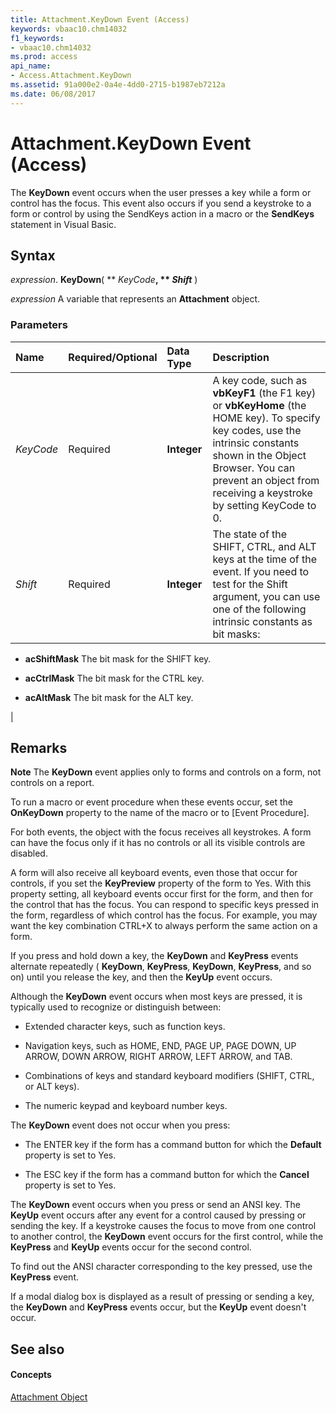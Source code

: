 ```yaml
---
title: Attachment.KeyDown Event (Access)
keywords: vbaac10.chm14032
f1_keywords:
- vbaac10.chm14032
ms.prod: access
api_name:
- Access.Attachment.KeyDown
ms.assetid: 91a000e2-0a4e-4dd0-2715-b1987eb7212a
ms.date: 06/08/2017
---
```



# Attachment.KeyDown Event (Access)

The **KeyDown** event occurs when the user presses a key while a form or control has the focus. This event also occurs if you send a keystroke to a form or control by using the SendKeys action in a macro or the **SendKeys** statement in Visual Basic.


## Syntax

 _expression_. **KeyDown**( ** _KeyCode_**, ** _Shift_** )

 _expression_ A variable that represents an **Attachment** object.


### Parameters



|**Name**|**Required/Optional**|**Data Type**|**Description**|
|:-----|:-----|:-----|:-----|
| _KeyCode_|Required|**Integer**|A key code, such as **vbKeyF1** (the F1 key) or **vbKeyHome** (the HOME key). To specify key codes, use the intrinsic constants shown in the Object Browser. You can prevent an object from receiving a keystroke by setting KeyCode to 0.|
| _Shift_|Required|**Integer**|The state of the SHIFT, CTRL, and ALT keys at the time of the event. If you need to test for the Shift argument, you can use one of the following intrinsic constants as bit masks:
<ul xmlns:xlink="http://www.w3.org/1999/xlink" xmlns:mtps="http://msdn2.microsoft.com/mtps" xmlns:MSHelp="http://msdn.microsoft.com/mshelp" xmlns:mshelp="http://msdn.microsoft.com/mshelp" xmlns:ddue="http://ddue.schemas.microsoft.com/authoring/2003/5" xmlns:msxsl="urn:schemas-microsoft-com:xslt"><li><p><b>acShiftMask</b>  The bit mask for the SHIFT key.  
  </p></li><li><p><b>acCtrlMask</b>  The bit mask for the CTRL key.  
  </p></li><li><p><b>acAltMask</b>  The bit mask for the ALT key.  
</p></li></ul>|

## Remarks


 **Note**  The **KeyDown** event applies only to forms and controls on a form, not controls on a report.

To run a macro or event procedure when these events occur, set the **OnKeyDown** property to the name of the macro or to [Event Procedure].

For both events, the object with the focus receives all keystrokes. A form can have the focus only if it has no controls or all its visible controls are disabled.

A form will also receive all keyboard events, even those that occur for controls, if you set the **KeyPreview** property of the form to Yes. With this property setting, all keyboard events occur first for the form, and then for the control that has the focus. You can respond to specific keys pressed in the form, regardless of which control has the focus. For example, you may want the key combination CTRL+X to always perform the same action on a form.

If you press and hold down a key, the **KeyDown** and **KeyPress** events alternate repeatedly ( **KeyDown**, **KeyPress**, **KeyDown**, **KeyPress**, and so on) until you release the key, and then the **KeyUp** event occurs.

Although the **KeyDown** event occurs when most keys are pressed, it is typically used to recognize or distinguish between:


- Extended character keys, such as function keys.
    
- Navigation keys, such as HOME, END, PAGE UP, PAGE DOWN, UP ARROW, DOWN ARROW, RIGHT ARROW, LEFT ARROW, and TAB.
    
- Combinations of keys and standard keyboard modifiers (SHIFT, CTRL, or ALT keys).
    
- The numeric keypad and keyboard number keys.
    
The **KeyDown** event does not occur when you press:


- The ENTER key if the form has a command button for which the **Default** property is set to Yes.
    
- The ESC key if the form has a command button for which the **Cancel** property is set to Yes.
    
The **KeyDown** event occurs when you press or send an ANSI key. The **KeyUp** event occurs after any event for a control caused by pressing or sending the key. If a keystroke causes the focus to move from one control to another control, the **KeyDown** event occurs for the first control, while the **KeyPress** and **KeyUp** events occur for the second control.

To find out the ANSI character corresponding to the key pressed, use the **KeyPress** event.

If a modal dialog box is displayed as a result of pressing or sending a key, the **KeyDown** and **KeyPress** events occur, but the **KeyUp** event doesn't occur.


## See also


#### Concepts


[Attachment Object](attachment-object-access.md)

